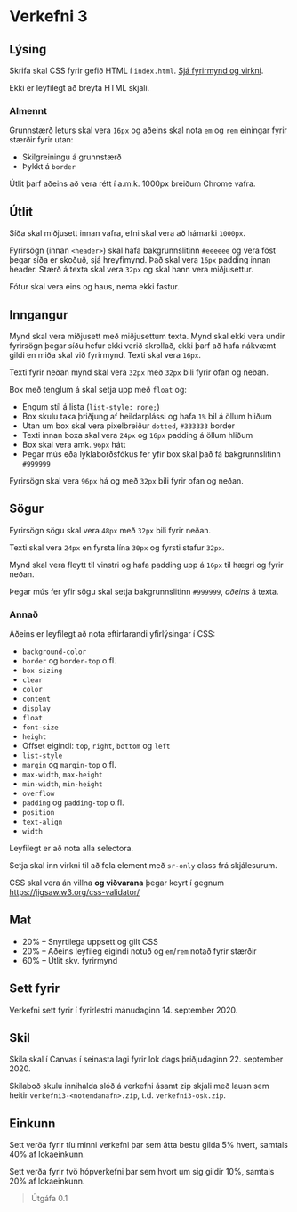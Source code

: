 # Verkefni 3

## Lýsing

Skrifa skal CSS fyrir gefið HTML í `index.html`. [Sjá fyrirmynd og virkni](fyrirmynd/).

Ekki er leyfilegt að breyta HTML skjali.

### Almennt

Grunnstærð leturs skal vera `16px` og aðeins skal nota `em` og `rem` einingar fyrir stærðir fyrir utan:

* Skilgreiningu á grunnstærð
* Þykkt á `border`

Útlit þarf aðeins að vera rétt í a.m.k. 1000px breiðum Chrome vafra.

## Útlit

Síða skal miðjusett innan vafra, efni skal vera að hámarki `1000px`.

Fyrirsögn (innan `<header>`) skal hafa bakgrunnslitinn `#eeeeee` og vera föst þegar síða er skoðuð, sjá hreyfimynd. Það skal vera `16px` padding innan header. Stærð á texta skal vera `32px` og skal hann vera miðjusettur.

Fótur skal vera eins og haus, nema ekki fastur.

## Inngangur

Mynd skal vera miðjusett með miðjusettum texta. Mynd skal ekki vera undir fyrirsögn þegar síðu hefur ekki verið skrollað, ekki þarf að hafa nákvæmt gildi en miða skal við fyrirmynd. Texti skal vera `16px`.

Texti fyrir neðan mynd skal vera `32px` með `32px` bili fyrir ofan og neðan.

Box með tenglum á skal setja upp með `float` og:

* Engum stíl á lista (`list-style: none;`)
* Box skulu taka þriðjung af heildarplássi og hafa `1%` bil á öllum hliðum
* Utan um box skal vera pixelbreiður `dotted`, `#333333` border
* Texti innan boxa skal vera `24px` og `16px` padding á öllum hliðum
* Box skal vera amk. `96px` hátt
* Þegar mús eða lyklaborðsfókus fer yfir box skal það fá bakgrunnslitinn `#999999`

Fyrirsögn skal vera `96px` há og með `32px` bili fyrir ofan og neðan.

## Sögur

Fyrirsögn sögu skal vera `48px` með `32px` bili fyrir neðan.

Texti skal vera `24px` en fyrsta lína `30px` og fyrsti stafur `32px`.

Mynd skal vera fleytt til vinstri og hafa padding upp á `16px` til hægri og fyrir neðan.

Þegar mús fer yfir sögu skal setja bakgrunnslitinn `#999999`, _aðeins_ á texta.

### Annað

Aðeins er leyfilegt að nota eftirfarandi yfirlýsingar í CSS:

* `background-color`
* `border` og `border-top` o.fl.
* `box-sizing`
* `clear`
* `color`
* `content`
* `display`
* `float`
* `font-size`
* `height`
* Offset eigindi: `top`, `right`, `bottom` og `left`
* `list-style`
* `margin` og `margin-top` o.fl.
* `max-width`, `max-height`
* `min-width`, `min-height`
* `overflow`
* `padding` og `padding-top` o.fl.
* `position`
* `text-align`
* `width`

Leyfilegt er að nota alla selectora.

Setja skal inn virkni til að fela element með `sr-only` class frá skjálesurum.

CSS skal vera án villna **og viðvarana** þegar keyrt í gegnum https://jigsaw.w3.org/css-validator/

## Mat

* 20% – Snyrtilega uppsett og gilt CSS
* 20% – Aðeins leyfileg eigindi notuð og `em`/`rem` notað fyrir stærðir
* 60% – Útlit skv. fyrirmynd

## Sett fyrir

Verkefni sett fyrir í fyrirlestri mánudaginn 14. september 2020.

## Skil

Skila skal í Canvas í seinasta lagi fyrir lok dags þriðjudaginn 22. september 2020.

Skilaboð skulu innihalda slóð á verkefni ásamt zip skjali með lausn sem heitir `verkefni3-<notendanafn>.zip`, t.d. `verkefni3-osk.zip`.

## Einkunn

Sett verða fyrir tíu minni verkefni þar sem átta bestu gilda 5% hvert, samtals 40% af lokaeinkunn.

Sett verða fyrir tvö hópverkefni þar sem hvort um sig gildir 10%, samtals 20% af lokaeinkunn.

> Útgáfa 0.1
